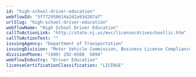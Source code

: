 ```yaml
---
id: "high-school-driver-education"
webflowId: "5f772958614a2d2a93d207a7"
urlSlug: "high-school-driver-education"
webflowName: "High School Driver Education"
callToActionLink: "http://state.nj.us/mvc/license/driveschoollic.htm"
callToActionText: ""
issuingAgency: "Department of Transportation"
issuingDivision: "Motor Vehicle Commission, Business License Compliance"
divisionPhone: "(609) 292-6500  5094"
webflowIndustry: "Driver Education"
licenseCertificationClassification: "LICENSE"
---
```

